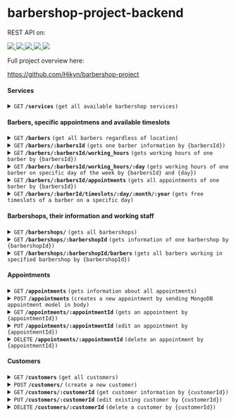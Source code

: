 # barbershop-project-backend
REST API on:

<a href="https://expressjs.com/">
  <img src="https://img.shields.io/badge/express.js-%23404d59.svg?style=for-the-badge&logo=express&logoColor=%2361DAFB" />
</a>

<a href="https://de.wikipedia.org/wiki/JavaScript">
  <img src="https://img.shields.io/badge/JavaScript-323330?style=for-the-badge&logo=javascript&logoColor=yellow" />
</a>

<a href="https://nodejs.org/">
  <img src="https://img.shields.io/badge/node.js-6DA55F?style=for-the-badge&logo=node.js&logoColor=white" />
</a>

<a href="https://www.mongodb.com/">
  <img src="https://img.shields.io/badge/MongoDB-%234ea94b.svg?style=for-the-badge&logo=mongodb&logoColor=white" />
</a>

<a href="https://www.mongodb.com/atlas">
  <img src="https://img.shields.io/badge/Atlas-%234ea94b.svg?style=for-the-badge&logo=mongodb&logoColor=white" />
</a>

Full project overview here:

https://github.com/Hikyn/barbershop-project

#### Services
<details>
 <summary><code>GET</code> <code><b>/services</b></code> <code>(get all available barbershop services)</code></summary>
  
##### Parameters

> | name             |  type     | data type      | description                         |
> |------------------|-----------|----------------|-------------------------------------|
> | None             |  required | N/A            | N/A                                 |

##### Responses

> | http code     | content-type                      | response                                                            |
> |---------------|-----------------------------------|---------------------------------------------------------------------|
> | `200`         | `application/json`                | object (JSON)                                                       |
> | <b>TO DO</b> `400`         | `application/json`                | `{"code":"400","message":"Bad Request"}`                            | 
</details>

#### Barbers, specific appointmens and available timeslots

<details>
 <summary><code>GET</code> <code><b>/barbers</b></code> <code>(get all barbers regardless of location)</code></summary>
  
##### Parameters

> | name             |  type     | data type      | description                         |
> |------------------|-----------|----------------|-------------------------------------|
> | None             |  required | object (JSON)  | N/A                                 |

##### Responses

> | http code     | content-type                      | response                                                            |
> |---------------|-----------------------------------|---------------------------------------------------------------------|
> | `200`         | `application/json`                | object (JSON)                                                       |
> | <b>TO DO</b> `400`         | `application/json`                | `{"code":"400","message":"Bad Request"}`                            | 
</details>

<details>
 <summary><code>GET</code> <code><b>/barbers/:barbersId</b></code> <code>(gets one barber information by {barbersId})</code></summary>
  
##### Parameters

> | name             |  type     | data type      | description                         |
> |------------------|-----------|----------------|-------------------------------------|
> | {barbersId}      |  required | string         | Specific MongoDB id of a barber     |

##### Responses

> | http code     | content-type                      | response                                                            |
> |---------------|-----------------------------------|---------------------------------------------------------------------|
> | `200`         | `application/json`                | object (JSON)                                                       |
> | <b>TO DO</b> `400`         | `application/json`                | `{"code":"400","message":"Bad Request"}`                            |
>
> </details>

<details>
 <summary><code>GET</code> <code><b>/barbers/:barbersId/working_hours</b></code> <code>(gets working hours of one barber by {barbersId})</code></summary>
  
##### Parameters

> | name             |  type     | data type      | description                         |
> |------------------|-----------|----------------|-------------------------------------|
> | {barbersId}      |  required | string         | Specific MongoDB id of a barber     |

##### Responses

> | http code     | content-type                      | response                                                            |
> |---------------|-----------------------------------|---------------------------------------------------------------------|
> | `200`         | `application/json`                | object (JSON)                                                       |
> | <b>TO DO</b> `400`         | `application/json`                | `{"code":"400","message":"Bad Request"}`                            |
>
> </details>

<details>
 <summary><code>GET</code> <code><b>/barbers/:barbersId/working_hours/:day</b></code> <code>(gets working hours of one barber on specific day of the week by {barbersId} and {day})</code></summary>
  
##### Parameters

> | name             |  type     | data type      | description                         |
> |------------------|-----------|----------------|-------------------------------------|
> | {barbersId}      |  required | string         | Specific MongoDB id of a barber     |
> | {day}            |  required | string         | monday/tuesday/wednesday/etc...     |

##### Responses

> | http code     | content-type                      | response                                                            |
> |---------------|-----------------------------------|---------------------------------------------------------------------|
> | `200`         | `application/json`                | object (JSON)                                                       |
> | <b>TO DO</b> `400`         | `application/json`                | `{"code":"400","message":"Bad Request"}`                            |
>
> </details>

<details>
 <summary><code>GET</code> <code><b>/barbers/:barbersId/appointments</b></code> <code>(gets all appointments of one barber by {barbersId})</code></summary>
  
##### Parameters

> | name             |  type     | data type      | description                         |
> |------------------|-----------|----------------|-------------------------------------|
> | {barbersId}      |  required | string         | Specific MongoDB id of a barber     |

##### Responses

> | http code     | content-type                      | response                                                            |
> |---------------|-----------------------------------|---------------------------------------------------------------------|
> | `200`         | `application/json`                | object (JSON)                                                       |
> | <b>TO DO</b> `400`         | `application/json`                | `{"code":"400","message":"Bad Request"}`                            |
>
> </details>

<details>
 <summary><code>GET</code> <code><b>/barbers/:barberId/timeslots/:day/:month/:year</b></code> <code>(gets free timeslots of a barber on a specific day)</code></summary>
  
##### Parameters

> | name             |  type     | data type      | description                         |
> |------------------|-----------|----------------|-------------------------------------|
> | {barbersId}      |  required | string         | Specific MongoDB id of a barber     |
> | {day}            |  required | number         | 1, 2, 3, ...15, 16, ...30, 31       |
> | {month}          |  required | number         | 1, 2, 3, ...10, 11, 12              |
> | {year}           |  required | number         | Full year, ex. 2023                 |

##### Responses

> | http code     | content-type                      | response                                                            |
> |---------------|-----------------------------------|---------------------------------------------------------------------|
> | `200`         | `application/json`                | object (JSON)                                                       |
> | <b>TO DO</b> `400`         | `application/json`                | `{"code":"400","message":"Bad Request"}`                            |
>
> </details>

#### Barbershops, their information and working staff

<details>
 <summary><code>GET</code> <code><b>/barbershops/</b></code> <code>(gets all barbershops)</code></summary>
  
##### Parameters

> | name             |  type     | data type      | description                         |
> |------------------|-----------|----------------|-------------------------------------|
> | None             |  required | N/A            | N/A                                 |

##### Responses

> | http code     | content-type                      | response                                                            |
> |---------------|-----------------------------------|---------------------------------------------------------------------|
> | `200`         | `application/json`                | object (JSON)                                                       |
> | <b>TO DO</b> `400`         | `application/json`                | `{"code":"400","message":"Bad Request"}`                            |
>
> </details>

<details>
 <summary><code>GET</code> <code><b>/barbershops/:barbershopId</b></code> <code>(gets information of one barbershop by {barbershopId})</code></summary>
  
##### Parameters

> | name             |  type     | data type      | description                         |
> |------------------|-----------|----------------|-------------------------------------|
> | {barbershopId}   |  required | string         | Specific MongoDB id of a barbershop |

##### Responses

> | http code     | content-type                      | response                                                            |
> |---------------|-----------------------------------|---------------------------------------------------------------------|
> | `200`         | `application/json`                | object (JSON)                                                       |
> | <b>TO DO</b> `400`         | `application/json`                | `{"code":"400","message":"Bad Request"}`                            |
>
> </details>

<details>
 <summary><code>GET</code> <code><b>/barbershops/:barbershopId/barbers</b></code> <code>(gets all barbers working in specified barbershop by {barbershopId})</code></summary>
  
##### Parameters

> | name             |  type     | data type      | description                         |
> |------------------|-----------|----------------|-------------------------------------|
> | {barbershopId}   |  required | string         | Specific MongoDB id of a barbershop |

##### Responses

> | http code     | content-type                      | response                                                            |
> |---------------|-----------------------------------|---------------------------------------------------------------------|
> | `200`         | `application/json`                | object (JSON)                                                       |
> | <b>TO DO</b> `400`         | `application/json`                | `{"code":"400","message":"Bad Request"}`                            |
>
> </details>

#### Appointments

<details>
 <summary><code>GET</code> <code><b>/appointments</b></code> <code>(gets information about all appointments)</code></summary>
  
##### Parameters

> | name             |  type     | data type      | description                         |
> |------------------|-----------|----------------|-------------------------------------|
> | None             |  required | N/A            | N/A                                 |

##### Responses

> | http code     | content-type                      | response                                                            |
> |---------------|-----------------------------------|---------------------------------------------------------------------|
> | `200`         | `application/json`                | object (JSON)                                                       |
> | <b>TO DO</b> `400`         | `application/json`                | `{"code":"400","message":"Bad Request"}`                            |
>
> </details>

<details>
 <summary><code>POST</code> <code><b>/appointments</b></code> <code>(creates a new appointment by sending MongoDB appointment model in body)</code></summary>
  
##### Body

> | name             |  type     | data type      | description                         |
> |------------------|-----------|----------------|-------------------------------------|
> | form_info        |  required | Object(JSON)   | Object containing customer_id, date, timeslot, location, barber, services, status          |

##### Responses

> | http code     | content-type                      | response                                                            |
> |---------------|-----------------------------------|---------------------------------------------------------------------|
> | `200`         | `application/json`                | object (JSON)                                                       |
> | <b>TO DO</b> `400`         | `application/json`                | `{"code":"400","message":"Bad Request"}`                            |
>
> </details>

<details>
 <summary><code>GET</code> <code><b>/appointments/:appointmentId</b></code> <code>(gets an appointment by {appointmentId})</code></summary>
  
##### Body

> | name             |  type     | data type      | description                              |
> |------------------|-----------|----------------|------------------------------------------|
> | {appointmentId}  |  required | String         | Specific MongoDB id of an appointment    |

##### Responses

> | http code     | content-type                      | response                                                            |
> |---------------|-----------------------------------|---------------------------------------------------------------------|
> | `200`         | `application/json`                | object (JSON)                                                       |
> | <b>TO DO</b> `400`         | `application/json`                | `{"code":"400","message":"Bad Request"}`                            |
>
> </details>

<details>
 <summary><code>PUT</code> <code><b>/appointments/:appointmentId</b></code> <code>(edit an appointment by {appointmentId})</code></summary>
  
##### Body

> | name             |  type     | data type      | description                              |
> |------------------|-----------|----------------|------------------------------------------|
> | {appointmentId}  |  required | String         | Specific MongoDB id of an appointment    |

##### Responses

> | http code     | content-type                      | response                                                            |
> |---------------|-----------------------------------|---------------------------------------------------------------------|
> | `200`         | `application/json`                | object (JSON)                                                       |
> | <b>TO DO</b> `400`         | `application/json`                | `{"code":"400","message":"Bad Request"}`                            |
>
> </details>

<details>
 <summary><code>DELETE</code> <code><b>/appointments/:appointmentId</b></code> <code>(delete an appointment by {appointmentId})</code></summary>
  
##### Body

> | name             |  type     | data type      | description                              |
> |------------------|-----------|----------------|------------------------------------------|
> | {appointmentId}  |  required | String         | Specific MongoDB id of an appointment    |

##### Responses

> | http code     | content-type                      | response                                                            |
> |---------------|-----------------------------------|---------------------------------------------------------------------|
> | `200`         | `application/json`                | object (JSON)                                                       |
> | <b>TO DO</b> `400`         | `application/json`                | `{"code":"400","message":"Bad Request"}`                            |
>
> </details>

#### Customers

<details>
 <summary><code>GET</code> <code><b>/customers</b></code> <code>(get all customers)</code></summary>
  
##### Body

> | name             |  type     | data type      | description                              |
> |------------------|-----------|----------------|------------------------------------------|
> | None  |  required | N/A         | N/A    |

##### Responses

> | http code     | content-type                      | response                                                            |
> |---------------|-----------------------------------|---------------------------------------------------------------------|
> | `200`         | `application/json`                | object (JSON)                                                       |
> | <b>TO DO</b> `400`         | `application/json`                | `{"code":"400","message":"Bad Request"}`                            |
>
> </details>

<details>
 <summary><code>POST</code> <code><b>/customers/</b></code> <code>(create a new customer)</code></summary>
  
##### Body

> | name             |  type        | data type      | description                              |
> |------------------|--------------|----------------|------------------------------------------|
> | None             |  no required | N/A            | N/A                                      | 

##### Responses

> | http code     | content-type                      | response                                                            |
> |---------------|-----------------------------------|---------------------------------------------------------------------|
> | `200`         | `application/json`                | object (JSON)                                                       |
> | <b>TO DO</b> `400`         | `application/json`                | `{"code":"400","message":"Bad Request"}`                            |
>
> </details>

<details>
 <summary><code>GET</code> <code><b>/customers/:customerId</b></code> <code>(get customer information by {customerId})</code></summary>
  
##### Body

> | name             |  type     | data type      | description                              |
> |------------------|-----------|----------------|------------------------------------------|
> | {customerId}     |  required | String         | Specific MongoDB id of a customer        |

##### Responses

> | http code     | content-type                      | response                                                            |
> |---------------|-----------------------------------|---------------------------------------------------------------------|
> | `200`         | `application/json`                | object (JSON)                                                       |
> | <b>TO DO</b> `400`         | `application/json`                | `{"code":"400","message":"Bad Request"}`                            |
>
> </details>

<details>
 <summary><code>PUT</code> <code><b>/customers/:customerId</b></code> <code>(edit existing customer by {customerId})</code></summary>
  
##### Body

> | name             |  type     | data type      | description                              |
> |------------------|-----------|----------------|------------------------------------------|
> | {customerId}     |  required | String         | Specific MongoDB id of a customer        |

##### Responses

> | http code     | content-type                      | response                                                            |
> |---------------|-----------------------------------|---------------------------------------------------------------------|
> | `200`         | `application/json`                | object (JSON)                                                       |
> | <b>TO DO</b> `400`         | `application/json`                | `{"code":"400","message":"Bad Request"}`                            |
>
> </details>

<details>
 <summary><code>DELETE</code> <code><b>/customers/:customerId</b></code> <code>(delete a customer by {customerId})</code></summary>
  
##### Body

> | name             |  type     | data type      | description                              |
> |------------------|-----------|----------------|------------------------------------------|
> | {customerId}     |  required | String         | Specific MongoDB id of a customer        |

##### Responses

> | http code     | content-type                      | response                                                            |
> |---------------|-----------------------------------|---------------------------------------------------------------------|
> | `200`         | `application/json`                | object (JSON)                                                       |
> | <b>TO DO</b> `400`         | `application/json`                | `{"code":"400","message":"Bad Request"}`                            |
>
> </details>
